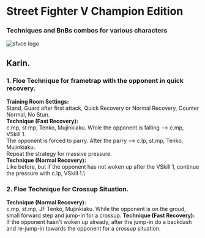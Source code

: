 # Street Fighter V Champion Edition
### Techniques and BnBs combos for various characters

![sfvce logo](https://www.spaziogames.it/images/2019/11/Street-Fighter-V-Champion-Edition_2019_11-17-19_016.png)

## Karin.
### 1. Floe Technique for frametrap with the opponent in quick recovery.
**Training Room Settings:**\
Stand, Guard after first attack, Quick Recovery or Normal Recovery, Counter Normal, No Stun.\
**Technique (Fast Recovery):**\
c.mp, st.mp, Tenko, Mujinkiaku. While the opponent is falling --> c.mp, VSkill 1.\
The opponent is forced to parry. After the parry --> c.lp, st.mp, Tenko, Mujinkiaku.\
Repeat the strategy for massive pressure.\
**Technique (Normal Recovery):**\
Like before, but if the opponent has not woken up after the VSkill 1, continue the pressure with c.lp, VSkill 1.\

### 2. Floe Technique for Crossup Situation.
**Technique (Normal Recovery):**\
c.mp, st.mp, JF Tenko, Mujinkiaku. While the opponent is on the groud, small forward step and jump-in for a crossup.
**Technique (Fast Recovery):**
If the opponent hasn't woken up already, after the jump-in do a backdash and re-jump-in towards the opponent for a crossup situation.

